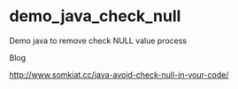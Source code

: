 demo_java_check_null
====================

Demo java to remove check NULL value process

Blog

http://www.somkiat.cc/java-avoid-check-null-in-your-code/

